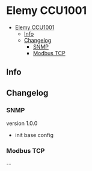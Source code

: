 # Elemy CCU1001

- [Elemy CCU1001](#elemy-ccu1001)
  - [Info](#info)
  - [Changelog](#changelog)
    - [SNMP](#snmp)
    - [Modbus TCP](#modbus-tcp)

## Info

## Changelog

### SNMP

version 1.0.0

- init base config

### Modbus TCP

--
